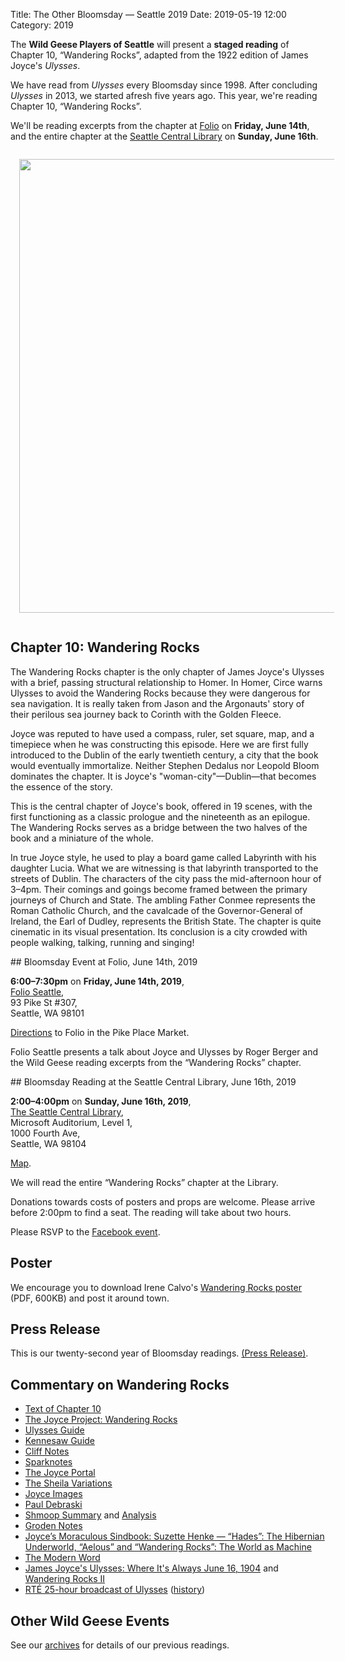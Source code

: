 Title: The Other Bloomsday — Seattle 2019
Date: 2019-05-19 12:00
Category: 2019

The **Wild Geese Players of Seattle** will present a **staged reading** of
Chapter 10, “Wandering Rocks”,
adapted from the 1922 edition of James Joyce's *Ulysses*.

We have read from *Ulysses* every Bloomsday since 1998.
After concluding *Ulysses* in 2013, we started afresh five years ago.
This year, we're reading Chapter 10, “Wandering Rocks”.

We'll be reading excerpts from the chapter at [Folio](#folio-event) on **Friday, June 14th**,
and the entire chapter at the [Seattle Central Library](#library-event) on **Sunday, June 16th**.

<div>
 <a href="{filename}/posters/2019-WanderingRocksPosterMap.pdf" title="Download Wandering Rocks Poster" target="_blank">
  <img src="{filename}/posters/2019-WanderingRocksPosterMap.png" style="padding: 1em 1em 1em 1em;" width="561" height="726"/>
 </a>
</div>

## Chapter 10: Wandering Rocks

The Wandering Rocks chapter is the only chapter of James Joyce's Ulysses
with a brief, passing structural relationship to Homer.
In Homer, Circe warns Ulysses to avoid the Wandering Rocks
because they were dangerous for sea navigation.
It is really taken from Jason and the Argonauts' story
of their perilous sea journey back to Corinth with the Golden Fleece.

Joyce was reputed to have used a compass, ruler, set square, map, and a timepiece
when he was constructing this episode.
Here we are first fully introduced to the Dublin of the early twentieth century,
a city that the book would eventually immortalize.
Neither Stephen Dedalus nor Leopold Bloom dominates the chapter.
It is Joyce's "woman-city"—Dublin—that becomes the essence of the story.

This is the central chapter of Joyce's book, offered in 19 scenes,
with the first functioning as a classic prologue and the nineteenth as an epilogue.
The Wandering Rocks serves as a bridge between the two halves of the book
and a miniature of the whole.

In true Joyce style, he used to play a board game called Labyrinth with his daughter Lucia.
What we are witnessing is that labyrinth transported to the streets of Dublin.
The characters of the city pass the mid-afternoon hour of 3–4pm.
Their comings and goings become framed between the primary journeys of Church and State.
The ambling Father Conmee represents the Roman Catholic Church,
and the cavalcade of the Governor-General of Ireland, the Earl of Dudley, represents the British State.
The chapter is quite cinematic in its visual presentation.
Its conclusion is a city crowded with people walking, talking, running and singing!

<a name="folio-event">
## Bloomsday Event at Folio, June 14th, 2019
</a>

**6:00–7:30pm** on **Friday, June 14th, 2019**, <br>
[Folio Seattle](http://www.folioseattle.org/), <br/>
93 Pike St #307, <br/>
Seattle, WA 98101

[Directions](http://www.folioseattle.org/plan-your-visit) to Folio in the Pike Place Market.

Folio Seattle presents a talk about Joyce and Ulysses by Roger Berger and
the Wild Geese reading excerpts from the “Wandering Rocks” chapter.

<a name="library-event">
## Bloomsday Reading at the Seattle Central Library, June 16th, 2019
</a>

**2:00–4:00pm** on **Sunday, June 16th, 2019**, <br>
[The Seattle Central Library](https://www.spl.org/hours-and-locations/central-library), <br/>
Microsoft Auditorium, Level 1, <br/>
1000 Fourth Ave, <br/>
Seattle, WA 98104

[Map](https://maps.google.com/maps?q=1000+Fourth+Avenue,+Seattle,+WA+98104).

We will read the entire “Wandering Rocks” chapter at the Library.

Donations towards costs of posters and props are welcome.
Please arrive before 2:00pm to find a seat.
The reading will take about two hours.

Please RSVP to the [Facebook event](https://www.facebook.com/events/TBD-TBD-TBD/).

## Poster

We encourage you to download Irene Calvo's
<a href="{filename}/posters/2019-WanderingRocksPosterMap.pdf" title="Download Wandering Rocks Poster" target="_blank">
Wandering Rocks poster</a>
(PDF, 600KB) and post it around town.

## Press Release

This is our twenty-second year of Bloomsday readings.
[(Press Release)]({filename}2019/press-release.md).

## Commentary on Wandering Rocks

- [Text of Chapter 10](http://www.online-literature.com/james_joyce/ulysses/10/)
- [The Joyce Project: Wandering Rocks](http://m.joyceproject.com/chapters/wrocks.html)
- [Ulysses Guide](http://www.ulyssesguide.com/10-wandering-rocks)
- [Kennesaw Guide](http://web.archive.org/web/20120515105005/http://ksumail.kennesaw.edu:80/~mglosup/ulysses/rocks.htm)
- [Cliff Notes](http://www.cliffsnotes.com/literature/u/ulysses/summary-and-analysis/chapter-10)
- [Sparknotes](http://www.sparknotes.com/lit/ulysses/section10.rhtml)
- [The Joyce Portal](http://web.archive.org/web/20130409060521/http://www.robotwisdom.com/jaj/ulysses/index.html#wrocks)
- [The Sheila Variations](http://www.sheilaomalley.com/?p=7585)
- [Joyce Images](http://www.joyceimages.com/chapter/10/)
- [Paul Debraski](https://ijustreadaboutthat.wordpress.com/2010/08/02/james-joyce%E2%80%93week-4-ulysses-1922/)
- [Shmoop Summary](https://www.shmoop.com/ulysses-joyce/episode-10-the-wandering-rocks-summary.html) and [Analysis](https://www.shmoop.com/ulysses-joyce/the-wandering-rocks-analysis-summary.html)
- [Groden Notes](http://www.michaelgroden.com/notes/open10.html)
- [Joyce’s Moraculous Sindbook: Suzette Henke — “Hades”: The Hibernian Underworld, “Aelous” and “Wandering Rocks”: The World as Machine](https://ohiostatepress.org/books/Complete%20PDFs/Henke%20Joyces/07.pdf)
- [The Modern Word](http://web.archive.org/web/20150423131232/http://www.themodernword.com/joyce/)
- [James Joyce's Ulysses: Where It's Always June 16, 1904](http://loki.stockton.edu/~kinsellt/projects/ulysses/storyReader$27.html) and [Wandering Rocks II](http://loki.stockton.edu/~kinsellt/projects/ulysses/storyReader$28.html)
- [RTÉ 25-hour broadcast of Ulysses](http://archive.org/details/Ulysses-Audiobook-Merged)
  ([history](https://www.rte.ie/archives/exhibitions/681-history-of-rte/706-rte-1980s/327476-ulysses-broadcast/))

## Other Wild Geese Events

See our [archives]({filename}/archives.md) for details of our previous readings.
